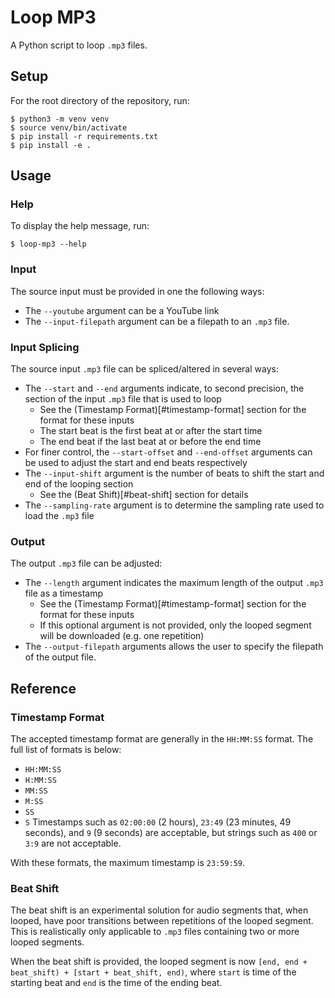 # Loop MP3

A Python script to loop `.mp3` files.

## Setup

For the root directory of the repository, run:
```
$ python3 -m venv venv
$ source venv/bin/activate
$ pip install -r requirements.txt
$ pip install -e .
```

## Usage

### Help

To display the help message, run:
```
$ loop-mp3 --help
```

### Input

The source input must be provided in one the following ways:
- The `--youtube` argument can be a YouTube link
- The `--input-filepath` argument can be a filepath to an `.mp3` file.

### Input Splicing

The source input `.mp3` file can be spliced/altered in several ways:
- The `--start` and `--end` arguments indicate, to second precision, the section of the input `.mp3` file that is used to loop
    - See the (Timestamp Format)[#timestamp-format] section for the format for these inputs
    - The start beat is the first beat at or after the start time
    - The end beat if the last beat at or before the end time
- For finer control, the `--start-offset` and `--end-offset` arguments can be used to adjust the start and end beats respectively
- The `--input-shift` argument is the number of beats to shift the start and end of the looping section
    - See the (Beat Shift)[#beat-shift] section for details
- The `--sampling-rate` argument is to determine the sampling rate used to load the `.mp3` file

### Output

The output `.mp3` file can be adjusted:
- The `--length` argument indicates the maximum length of the output `.mp3` file as a timestamp
    - See the (Timestamp Format)[#timestamp-format] section for the format for these inputs
    - If this optional argument is not provided, only the looped segment will be downloaded (e.g. one repetition)
- The `--output-filepath` arguments allows the user to specify the filepath of the output file.

## Reference

### Timestamp Format

The accepted timestamp format are generally in the `HH:MM:SS` format. The full list of formats is below:
- `HH:MM:SS`
- `H:MM:SS`
- `MM:SS`
- `M:SS`
- `SS`
- `S`
Timestamps such as `02:00:00` (2 hours), `23:49` (23 minutes, 49 seconds), and `9` (9 seconds) are acceptable, but strings such as `400` or `3:9` are not acceptable.

With these formats, the maximum timestamp is `23:59:59`.

### Beat Shift

The beat shift is an experimental solution for audio segments that, when looped, have poor transitions between repetitions of the looped segment. This is realistically only applicable to `.mp3` files containing two or more looped segments.

When the beat shift is provided, the looped segment is now `[end, end + beat_shift) + [start + beat_shift, end)`, where `start` is time of the starting beat and `end` is the time of the ending beat.
